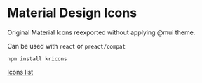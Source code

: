 # Material Design Icons

Original Material Icons reexported without applying @mui theme.

Can be used with `react` or `preact/compat`

```
npm install kricons
```

[Icons list](https://pictogrammers.com/library/mdi/)